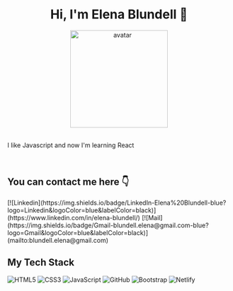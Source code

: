 <!-- "Hero" Header -->

<div align="center">
<h1> Hi, I'm Elena Blundell 👋</h1>

<img alt="avatar" width="220px" height="auto"     src="https://github.com/ElenaBlundell/ElenaBlundell/assets/57737705/9351b84f-43cb-4082-9593-15e448f2ce61" />
</div> 
<br />

<!-- About -->

<p>I like Javascript and now I'm learning React</p>
<br />

<!-- Social -->
<h2>You can contact me here 👇 </h2>
[![Linkedin](https://img.shields.io/badge/LinkedIn-Elena%20Blundell-blue?logo=Linkedin&logoColor=blue&labelColor=black)](https://www.linkedin.com/in/elena-blundell/)
[![Mail](https://img.shields.io/badge/Gmail-blundell.elena@gmail.com-blue?logo=Gmail&logoColor=blue&labelColor=black)](mailto:blundell.elena@gmail.com)

<!-- Tech I use -->

<h2>My Tech Stack</h2>

![HTML5](https://img.shields.io/badge/-HTML5-000000?style=flat&logo=html5&logoColor=ffffff&labelColor=E34F26)
![CSS3](https://img.shields.io/badge/-CSS3-000000?style=flat&logo=css3&logoColor=ffffff&labelColor=1572B6)
![JavaScript](https://img.shields.io/badge/-JavaScript-000000?style=flat&logo=javascript)
![GitHub](https://img.shields.io/badge/-GitHub-000000?style=flat&logo=github&logoColor=000000&labelColor=ffffff)
![Bootstrap](https://img.shields.io/badge/-Bootstrap-000000?style=flat&logo=bootstrap&logoColor=ffffff&labelColor=563D7C)
![Netlify](https://img.shields.io/badge/-Netlify-000000?style=flat&logo=netlify&labelColor=000000)

